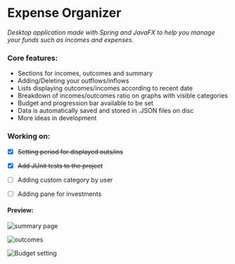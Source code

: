 # Expense Organizer
_Desktop application made with Spring and JavaFX to help you manage your funds such as incomes and expenses._

### Core features:
- Sections for incomes, outcomes and summary
- Adding/Deleting your outflows/inflows
- Lists displaying outcomes/incomes according to recent date
- Breakdown of incomes/outcomes ratio on graphs with visible categories
- Budget and progression bar available to be set
- Data is automatically saved and stored in .JSON files on disc
- More ideas in development

### Working on:
- [x] ~~Setting period for displayed outs/ins~~
- [x] ~~Add JUnit tests to the project~~
- [ ] Adding custom category by user
- [ ] Adding pane for investments


#### Preview:
![summary page](https://user-images.githubusercontent.com/79639840/133679942-f66c08d4-ee5a-4031-89e2-6de9826c60a2.png)

![outcomes](https://user-images.githubusercontent.com/79639840/133680010-d9e1ebf5-7145-48b7-82b2-6d363c2dfc7a.png)

![Budget setting](https://user-images.githubusercontent.com/79639840/133679981-e4e04b42-ccf6-4e64-b4fe-6bc69daa9353.png)
